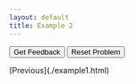 ```yaml
---
layout: default
title: Example 2
---
```

<div id="sortableTrash" class="sortable-code"></div> 
<div id="sortable" class="sortable-code"></div> 
<div style="clear:both;"></div> 
<p> 
    <input id="feedbackLink" value="Get Feedback" type="button" /> 
    <input id="newInstanceLink" value="Reset Problem" type="button" /> 
</p> 
<script type="text/javascript"> 
(function(){
  var initial = "words = text.split()\n" +
    "reversed = $$toggle::&#039;&#039;::&#039; &#039;$$\n" +
    "for word in $$toggle::text::words::len(words)::range(len(words))$$:\n" +
    "reversed = $$toggle::word::reversed::words[i]$$ + $$toggle::&#039;&#039;::&#039; &#039;$$ + $$toggle::reversed::word::words[i]$$\n" +
    "reversed += $$toggle::word::words[i]::reversed$$ #distractor";
  var parsonsPuzzle = new ParsonsWidget({
    "sortableId": "sortable",
    "max_wrong_lines": 10,
    "grader": ParsonsWidget._graders.VariableCheckGrader,
    "exec_limit": 2500,
    "can_indent": true,
    "x_indent": 50,
    "lang": "en",
    "show_feedback": true,
    "trashId": "sortableTrash",
    "vartests": [
        {
            "message": "check code works for a string with no blank space",
            "initcode": "text = 'hi'",
            "code": "",
            "variables": {"reversed":"'hi'"}
        },
        {
            "message": "check code works for \"a short sentence\"",
            "initcode": "text = 'short sentence'",
            "code": "",
            "variables": {}
        }
    ]
  });
  parsonsPuzzle.init(initial);
  parsonsPuzzle.shuffleLines();
  $("#newInstanceLink").click(function(event){ 
      event.preventDefault(); 
      parsonsPuzzle.shuffleLines(); 
  }); 
  $("#feedbackLink").click(function(event){ 
      event.preventDefault(); 
      parsonsPuzzle.getFeedback(); 
  }); 
})(); 
</script>
[Previous](./example1.html)

